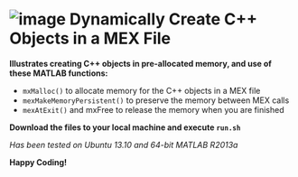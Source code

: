 ![image](http://kodosaru.net/images/Icon-Matlab.png)
Dynamically Create C++ Objects in a MEX File
=====================================================
**Illustrates creating C++ objects in pre-allocated memory, and use of these MATLAB functions:**

* `mxMalloc()` to allocate memory for the C++ objects in a MEX file
* `mexMakeMemoryPersistent()` to preserve the memory between MEX calls
* `mexAtExit()` and mxFree to release the memory when you are finished


**Download the files to your local machine and execute `run.sh`**

*Has been tested on Ubuntu 13.10 and 64-bit MATLAB R2013a*

**Happy Coding!**
